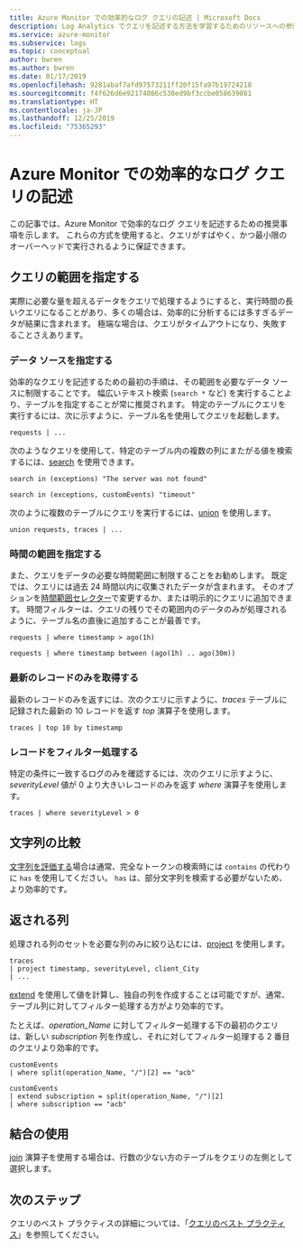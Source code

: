 ```yaml
---
title: Azure Monitor での効率的なログ クエリの記述 | Microsoft Docs
description: Log Analytics でクエリを記述する方法を学習するためのリソースへの参照。
ms.service: azure-monitor
ms.subservice: logs
ms.topic: conceptual
author: bwren
ms.author: bwren
ms.date: 01/17/2019
ms.openlocfilehash: 9281abaf7afd97573211ff20f15fa97b19724218
ms.sourcegitcommit: f4f626d6e92174086c530ed9bf3ccbe058639081
ms.translationtype: HT
ms.contentlocale: ja-JP
ms.lasthandoff: 12/25/2019
ms.locfileid: "75365293"
---
```

# <a name="writing-efficient-log-queries-in-azure-monitor"></a>Azure Monitor での効率的なログ クエリの記述
この記事では、Azure Monitor で効率的なログ クエリを記述するための推奨事項を示します。 これらの方式を使用すると、クエリがすばやく、かつ最小限のオーバーヘッドで実行されるように保証できます。

## <a name="scope-your-query"></a>クエリの範囲を指定する
実際に必要な量を超えるデータをクエリで処理するようにすると、実行時間の長いクエリになることがあり、多くの場合は、効率的に分析するには多すぎるデータが結果に含まれます。 極端な場合は、クエリがタイムアウトになり、失敗することさえあります。

### <a name="specify-your-data-source"></a>データ ソースを指定する
効率的なクエリを記述するための最初の手順は、その範囲を必要なデータ ソースに制限することです。 幅広いテキスト検索 (`search *` など) を実行することより、テーブルを指定することが常に推奨されます。 特定のテーブルにクエリを実行するには、次に示すように、テーブル名を使用してクエリを起動します。

``` Kusto
requests | ...
```

次のようなクエリを使用して、特定のテーブル内の複数の列にまたがる値を検索するには、[search](/azure/kusto/query/searchoperator) を使用できます。

``` Kusto
search in (exceptions) "The server was not found"

search in (exceptions, customEvents) "timeout"
```

次のように複数のテーブルにクエリを実行するには、[union](/azure/kusto/query/unionoperator) を使用します。

``` Kusto
union requests, traces | ...
```

### <a name="specify-a-time-range"></a>時間の範囲を指定する
また、クエリをデータの必要な時間範囲に制限することをお勧めします。 既定では、クエリには過去 24 時間以内に収集されたデータが含まれます。 そのオプションを[時間範囲セレクター](get-started-portal.md#select-a-time-range)で変更するか、または明示的にクエリに追加できます。 時間フィルターは、クエリの残りでその範囲内のデータのみが処理されるように、テーブル名の直後に追加することが最善です。

``` Kusto
requests | where timestamp > ago(1h)

requests | where timestamp between (ago(1h) .. ago(30m))
```
   
### <a name="get-only-the-latest-records"></a>最新のレコードのみを取得する

最新のレコードのみを返すには、次のクエリに示すように、*traces* テーブルに記録された最新の 10 レコードを返す *top* 演算子を使用します。

``` Kusto
traces | top 10 by timestamp
```

   
### <a name="filter-records"></a>レコードをフィルター処理する
特定の条件に一致するログのみを確認するには、次のクエリに示すように、_severityLevel_ 値が 0 より大きいレコードのみを返す *where* 演算子を使用します。

``` Kusto
traces | where severityLevel > 0
```



## <a name="string-comparisons"></a>文字列の比較
[文字列を評価する](/azure/kusto/query/datatypes-string-operators)場合は通常、完全なトークンの検索時には `contains` の代わりに `has` を使用してください。 `has` は、部分文字列を検索する必要がないため、より効率的です。

## <a name="returned-columns"></a>返される列

処理される列のセットを必要な列のみに絞り込むには、[project](/azure/kusto/query/projectoperator) を使用します。

``` Kusto
traces 
| project timestamp, severityLevel, client_City 
| ...
```

[extend](/azure/kusto/query/extendoperator) を使用して値を計算し、独自の列を作成することは可能ですが、通常、テーブル列に対してフィルター処理する方がより効率的です。

たとえば、_operation\_Name_ に対してフィルター処理する下の最初のクエリは、新しい _subscription_ 列を作成し、それに対してフィルター処理する 2 番目のクエリより効率的です。

``` Kusto
customEvents 
| where split(operation_Name, "/")[2] == "acb"

customEvents 
| extend subscription = split(operation_Name, "/")[2] 
| where subscription == "acb"
```

## <a name="using-joins"></a>結合の使用
[join](/azure/kusto/query/joinoperator) 演算子を使用する場合は、行数の少ない方のテーブルをクエリの左側として選択します。


## <a name="next-steps"></a>次のステップ
クエリのベスト プラクティスの詳細については、「[クエリのベスト プラクティス](/azure/kusto/query/best-practices)」を参照してください。

